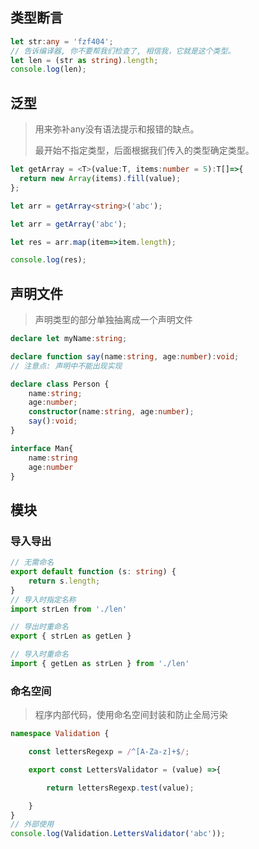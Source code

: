 <!-- 
title: 32-TypeScript入门
sort: 
--> 

## 类型断言

```typescript
let str:any = 'fzf404';
// 告诉编译器, 你不要帮我们检查了, 相信我，它就是这个类型。
let len = (str as string).length;
console.log(len);
```

## 泛型

> 用来弥补any没有语法提示和报错的缺点。
>
> 最开始不指定类型，后面根据我们传入的类型确定类型。

```typescript
let getArray = <T>(value:T, items:number = 5):T[]=>{
  return new Array(items).fill(value);
};

let arr = getArray<string>('abc');

let arr = getArray('abc');

let res = arr.map(item=>item.length);

console.log(res);
```

## 声明文件

> 声明类型的部分单独抽离成一个声明文件

```typescript
declare let myName:string;

declare function say(name:string, age:number):void;
// 注意点: 声明中不能出现实现

declare class Person {
    name:string;
    age:number;
    constructor(name:string, age:number);
    say():void;
}

interface Man{
    name:string
    age:number
}
```

## 模块

### 导入导出

```typescript
// 无需命名
export default function (s: string) {
    return s.length;
}
// 导入时指定名称
import strLen from './len'

// 导出时重命名
export { strLen as getLen }

// 导入时重命名
import { getLen as strLen } from './len'
```

### 命名空间

> 程序内部代码，使用命名空间封装和防止全局污染

```typescript
namespace Validation {

    const lettersRegexp = /^[A-Za-z]+$/;

    export const LettersValidator = (value) =>{

        return lettersRegexp.test(value);

    }
}
// 外部使用
console.log(Validation.LettersValidator('abc'));
```

